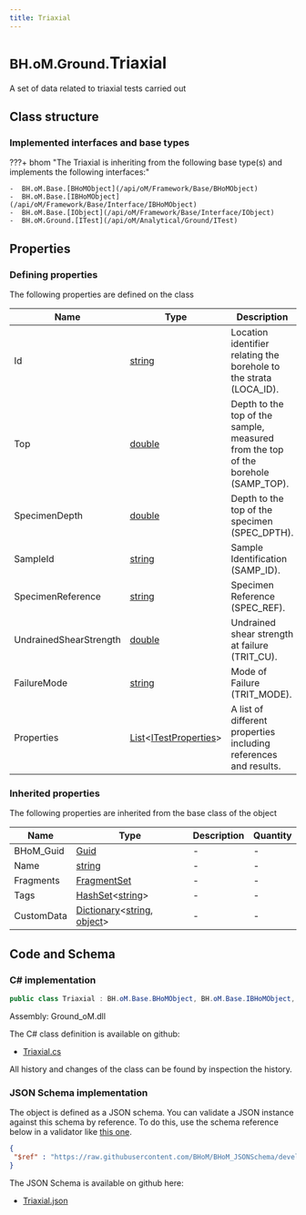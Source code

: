 ```yaml
---
title: Triaxial
---
```


# <small>BH.oM.Ground.</small>**Triaxial**

A set of data related to triaxial tests carried out

## Class structure

### Implemented interfaces and base types

???+ bhom "The Triaxial is inheriting from the following base type(s) and implements the following interfaces:"

    -  BH.oM.Base.[BHoMObject](/api/oM/Framework/Base/BHoMObject)
    -  BH.oM.Base.[IBHoMObject](/api/oM/Framework/Base/Interface/IBHoMObject)
    -  BH.oM.Base.[IObject](/api/oM/Framework/Base/Interface/IObject)
    -  BH.oM.Ground.[ITest](/api/oM/Analytical/Ground/ITest)


## Properties



### Defining properties

The following properties are defined on the class

| Name             | Type             | Description      | Quantity         |
|------------------|------------------|------------------|------------------|
| Id | [string](https://learn.microsoft.com/en-us/dotnet/api/System.String?view=netstandard-2.0) | Location identifier relating the borehole to the strata (LOCA_ID). | - |
| Top | [double](https://learn.microsoft.com/en-us/dotnet/api/System.Double?view=netstandard-2.0) | Depth to the top of the sample, measured from the top of the borehole (SAMP_TOP). | [Length](/api/oM/Dimensional/Quantities/Attributes/Length) [m] |
| SpecimenDepth | [double](https://learn.microsoft.com/en-us/dotnet/api/System.Double?view=netstandard-2.0) | Depth to the top of the specimen (SPEC_DPTH). | [Length](/api/oM/Dimensional/Quantities/Attributes/Length) [m] |
| SampleId | [string](https://learn.microsoft.com/en-us/dotnet/api/System.String?view=netstandard-2.0) | Sample Identification (SAMP_ID). | - |
| SpecimenReference | [string](https://learn.microsoft.com/en-us/dotnet/api/System.String?view=netstandard-2.0) | Specimen Reference (SPEC_REF). | - |
| UndrainedShearStrength | [double](https://learn.microsoft.com/en-us/dotnet/api/System.Double?view=netstandard-2.0) | Undrained shear strength at failure (TRIT_CU). | [Pressure](/api/oM/Dimensional/Quantities/Attributes/Pressure) [Pa] |
| FailureMode | [string](https://learn.microsoft.com/en-us/dotnet/api/System.String?view=netstandard-2.0) | Mode of Failure (TRIT_MODE). | - |
| Properties | [List](https://learn.microsoft.com/en-us/dotnet/api/System.Collections.Generic.List-1?view=netstandard-2.0)&lt;[ITestProperties](/api/oM/Analytical/Ground/ITestProperties/ITestProperties)&gt; | A list of different properties including references and results. | - |


### Inherited properties
The following properties are inherited from the base class of the object

| Name             | Type             | Description      | Quantity         |
|------------------|------------------|------------------|------------------|
| BHoM_Guid | [Guid](https://learn.microsoft.com/en-us/dotnet/api/System.Guid?view=netstandard-2.0) | - | - |
| Name | [string](https://learn.microsoft.com/en-us/dotnet/api/System.String?view=netstandard-2.0) | - | - |
| Fragments | [FragmentSet](/api/oM/Framework/Base/FragmentSet) | - | - |
| Tags | [HashSet](https://learn.microsoft.com/en-us/dotnet/api/System.Collections.Generic.HashSet-1?view=netstandard-2.0)&lt;[string](https://learn.microsoft.com/en-us/dotnet/api/System.String?view=netstandard-2.0)&gt; | - | - |
| CustomData | [Dictionary](https://learn.microsoft.com/en-us/dotnet/api/System.Collections.Generic.Dictionary-2?view=netstandard-2.0)&lt;[string](https://learn.microsoft.com/en-us/dotnet/api/System.String?view=netstandard-2.0), [object](https://learn.microsoft.com/en-us/dotnet/api/System.Object?view=netstandard-2.0)&gt; | - | - |


## Code and Schema

### C# implementation

``` C# title="C#"
public class Triaxial : BH.oM.Base.BHoMObject, BH.oM.Base.IBHoMObject, BH.oM.Base.IObject, BH.oM.Ground.ITest
```

Assembly: Ground_oM.dll

The C# class definition is available on github:

- [Triaxial.cs](https://github.com/BHoM/BHoM/blob/develop/Ground_oM/Triaxial.cs)

All history and changes of the class can be found by inspection the history.
### JSON Schema implementation

The object is defined as a JSON schema. You can validate a JSON instance against this schema by reference. To do this, use the schema reference below in a validator like [this one](https://www.jsonschemavalidator.net/).

``` json title="JSON Schema"
{
 "$ref" : "https://raw.githubusercontent.com/BHoM/BHoM_JSONSchema/develop/Ground_oM/Triaxial.json"
}
```

The JSON Schema is available on github here:

- [Triaxial.json](https://github.com/BHoM/BHoM_JSONSchema/blob/develop/Ground_oM/Triaxial.json)
